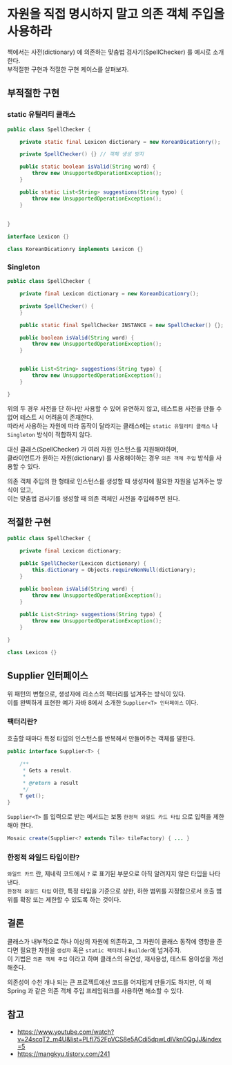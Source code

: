# 자원을 직접 명시하지 말고 의존 객체 주입을 사용하라
책에서는 사전(dictionary) 에 의존하는 맞춤법 검사기(SpellChecker) 를 예시로 소개한다.  
부적절한 구현과 적절한 구현 케이스를 살펴보자.

## 부적절한 구현
### static 유틸리티 클래스
```java
public class SpellChecker {

    private static final Lexicon dictionary = new KoreanDicationry();

    private SpellChecker() {} // 객체 생성 방지

    public static boolean isValid(String word) {
        throw new UnsupportedOperationException();
    }

    public static List<String> suggestions(String typo) {
        throw new UnsupportedOperationException();
    }
    
    
}

interface Lexicon {}

class KoreanDicationry implements Lexicon {}
```
### Singleton
```java
public class SpellChecker {

    private final Lexicon dictionary = new KoreanDicationry();

    private SpellChecker() {
    }

    public static final SpellChecker INSTANCE = new SpellChecker() {};

    public boolean isValid(String word) {
        throw new UnsupportedOperationException();
    }


    public List<String> suggestions(String typo) {
        throw new UnsupportedOperationException();
    }

}
```

위의 두 경우 사전을 단 하나만 사용할 수 있어 유연하지 않고, 테스트용 사전을 만들 수 없어 테스트 시 어려움이 존재한다.  
따라서 사용하는 자원에 따라 동작이 달라지는 클래스에는 `static 유틸리티 클래스` 나 `Singleton` 방식이 적합하지 않다.

대신 클래스(SpellChecker) 가 여러 자원 인스턴스를 지원해야하며,  
클라이언트가 원하는 자원(dictionary) 를 사용해야하는 경우 `의존 객체 주입` 방식을 사용할 수 있다.

의존 객체 주입의 한 형태로 인스턴스를 생성할 때 생성자에 필요한 자원을 넘겨주는 방식이 있고,  
이는 맞춤법 검사기를 생성할 때 의존 객체인 사전을 주입해주면 된다.

## 적절한 구현
```java
public class SpellChecker {

    private final Lexicon dictionary;

    public SpellChecker(Lexicon dictionary) {
        this.dictionary = Objects.requireNonNull(dictionary);
    }

    public boolean isValid(String word) {
        throw new UnsupportedOperationException();
    }
    
    public List<String> suggestions(String typo) {
        throw new UnsupportedOperationException();
    }

}

class Lexicon {}
```

## Supplier 인터페이스
위 패턴의 변형으로, 생성자에 리소스의 팩터리를 넘겨주는 방식이 있다.  
이를 완벽하게 표현한 예가 자바 8에서 소개한 `Supplier<T> 인터페이스` 이다.


### 팩터리란?
호출할 때마다 특정 타입의 인스턴스를 반복해서 만들어주는 객체를 말한다.

```java
public interface Supplier<T> {

    /**
     * Gets a result.
     *
     * @return a result
     */
    T get();
}

```
  
`Supplier<T>` 를 입력으로 받는 메서드는 보통 `한정적 와일드 카드 타입` 으로 입력을 제한해야 한다.

```java
Mosaic create(Supplier<? extends Tile> tileFactory) { ... }
```

### 한정적 와일드 타입이란?
`와일드 카드` 란, 제네릭 코드에서 `?` 로 표기된 부분으로 아직 알려지지 않은 타입을 나타낸다.  
`한정적 와일드 타입` 이란, 특정 타입을 기준으로 상한, 하한 범위를 지정함으로서 호출 범위를 확장 또는 제한할 수 있도록 하는 것이다.


## 결론
클래스가 내부적으로 하나 이상의 자원에 의존하고, 그 자원이 클래스 동작에 영향을 준다면 필요한 자원을 `생성자` 혹은 `static 팩터리`나 `Builder`에 넘겨주자.  
이 기법은 `의존 객체 주입` 이라고 하며 클래스의 유연성, 재사용성, 테스트 용이성을 개선해준다.

의존성이 수천 개나 되는 큰 프로젝트에선 코드를 어지럽게 만들기도 하지만, 이 때 Spring 과 같은 의존 객체 주입 프레임워크를 사용하면 해소할 수 있다.

## 참고
- https://www.youtube.com/watch?v=24scqT2_m4U&list=PLfI752FpVCS8e5ACdi5dpwLdlVkn0QgJJ&index=5
- https://mangkyu.tistory.com/241